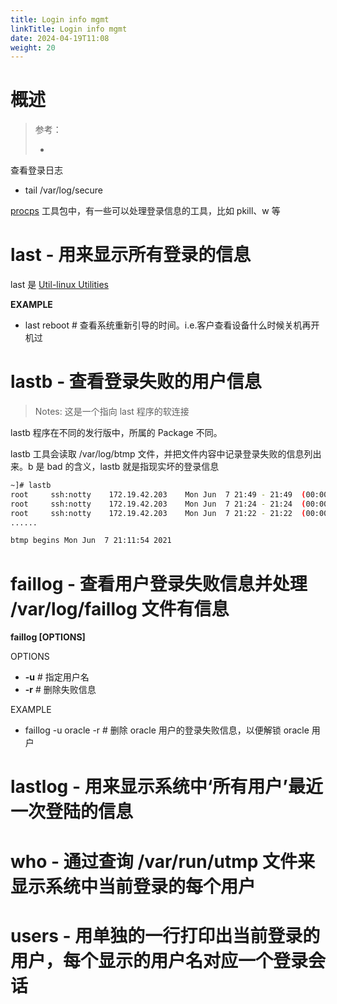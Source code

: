 ```yaml
---
title: Login info mgmt
linkTitle: Login info mgmt
date: 2024-04-19T11:08
weight: 20
---
```


# 概述

> 参考：
>
> -

查看登录日志

- tail /var/log/secure

[procps](/docs/1.操作系统/Linux%20管理/Linux%20系统管理工具/procps%20工具集.md) 工具包中，有一些可以处理登录信息的工具，比如 pkill、w 等

# last - 用来显示所有登录的信息

last 是 [Util-linux Utilities](/docs/1.操作系统/Linux%20管理/Util-linux%20Utilities.md)

**EXAMPLE**

- last reboot # 查看系统重新引导的时间。i.e.客户查看设备什么时候关机再开机过

# lastb - 查看登录失败的用户信息

> Notes: 这是一个指向 last 程序的软连接

lastb 程序在不同的发行版中，所属的 Package 不同。

lastb 工具会读取 /var/log/btmp 文件，并把文件内容中记录登录失败的信息列出来。b 是 bad 的含义，lastb 就是指现实坏的登录信息

```bash
~]# lastb
root     ssh:notty    172.19.42.203    Mon Jun  7 21:49 - 21:49  (00:00)
root     ssh:notty    172.19.42.203    Mon Jun  7 21:24 - 21:24  (00:00)
root     ssh:notty    172.19.42.203    Mon Jun  7 21:22 - 21:22  (00:00)
......

btmp begins Mon Jun  7 21:11:54 2021
```

# faillog - 查看用户登录失败信息并处理 /var/log/faillog 文件有信息

**faillog \[OPTIONS]**

OPTIONS

- **-u** # 指定用户名
- **-r** # 删除失败信息

EXAMPLE

- faillog -u oracle -r # 删除 oracle 用户的登录失败信息，以便解锁 oracle 用户

# lastlog - 用来显示系统中‘所有用户’最近一次登陆的信息

# who - 通过查询 /var/run/utmp 文件来显示系统中当前登录的每个用户

# users - 用单独的一行打印出当前登录的用户，每个显示的用户名对应一个登录会话

